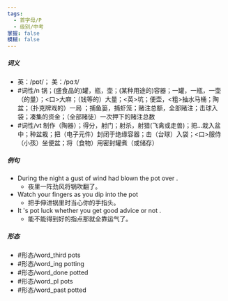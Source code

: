 ```yaml
---
tags:
  - 首字母/P
  - 级别/中考
掌握: false
模糊: false
---
```

##### 词义
- 英：/pɒt/； 美：/pɑːt/
- #词性/n  锅；(盛食品的)罐，瓶，壶；(某种用途的)容器；一罐，一瓶，一壶（的量）；<口>大麻；（钱等的）大量；<英>坑；便壶，<粗>抽水马桶；陶盆；（扑克牌戏的）一局 ；捕鱼篓，捕虾笼；赌注总额，全部赌注；击球入袋；凑集的资金；（全部赌徒）一次押下的赌注总数 
- #词性/vt  制作（陶器）；得分，射门；射杀，射猎(飞禽或走兽)；把…栽入盆中；种盆栽；把（电子元件）封闭于绝缘容器；击（台球）入袋；<口>服侍（小孩）坐便盆；将（食物）用密封罐煮（或储存）
##### 例句
- During the night a gust of wind had blown the pot over .
	- 夜里一阵劲风将锅吹翻了。
- Watch your fingers as you dip into the pot
	- 把手伸进锅里时当心你的手指头。
- It 's pot luck whether you get good advice or not .
	- 能不能得到好的指点那就全靠运气了。
##### 形态
- #形态/word_third pots
- #形态/word_ing potting
- #形态/word_done potted 
- #形态/word_pl pots
- #形态/word_past potted
